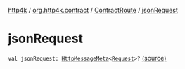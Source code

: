 [http4k](../../index.md) / [org.http4k.contract](../index.md) / [ContractRoute](index.md) / [jsonRequest](./json-request.md)

# jsonRequest

`val jsonRequest: `[`HttpMessageMeta`](../-http-message-meta/index.md)`<`[`Request`](../../org.http4k.core/-request/index.md)`>?` [(source)](https://github.com/http4k/http4k/blob/master/http4k-contract/src/main/kotlin/org/http4k/contract/ContractRoute.kt#L24)